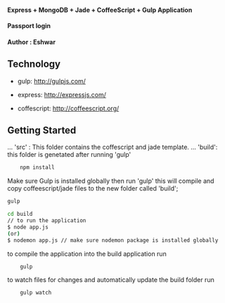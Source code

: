 #### Express + MongoDB + Jade + CoffeeScript + Gulp Application
#### Passport login 
#### Author : Eshwar 

Technology
-----------
* gulp: http://gulpjs.com/
	
* express: http://expressjs.com/
	
* coffescript: http://coffeescript.org/	

Getting Started
---------------

... 'src' : This folder contains the coffescript and jade template. 
... 'build': this folder is genetated after running 'gulp' 

```sh
	npm install
```
Make sure Gulp is installed globally then run 'gulp'  this will compile and copy coffeescript/jade files to the new folder called 'build';	

```sh
gulp
```

```sh
cd build
// to run the application
$ node app.js
(or)
$ nodemon app.js // make sure nodemon package is installed globally
```

to compile the application into the build application run
```sh
	gulp
```	

to watch files for changes and automatically update the build folder run
```sh	
	gulp watch
```	
